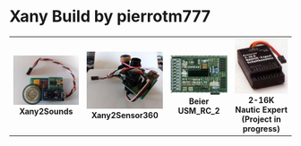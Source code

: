 # Xany Build by pierrotm777

<table cellspacing=0>
  <tr>
    <td align=center width=200><a href="https://github.com/Ingwie/OpenAVRc_Hw/blob/V3/Xany_Builds_by_Users/pierrotm777/Xany2Sounds/README_Xany2Sounds.md"><img src="https://github.com/Ingwie/OpenAVRc_Hw/blob/V3/Xany_Builds_by_Users/pierrotm777/Xany2Sounds/Xany2Sounds.jpg" border="0" name="submit" title="Xany2Sounds" alt="Xany2Sounds"/></a><br><b>Xany2Sounds</b></td>
	<td align=center width=200><a href="https://github.com/Ingwie/OpenAVRc_Hw/blob/V3/Xany_Builds_by_Users/pierrotm777/Xany2Sensor360/README_Xany2Sensor360.md"><img src="https://github.com/Ingwie/OpenAVRc_Hw/blob/V3/Xany_Builds_by_Users/pierrotm777/Xany2Sensor360/Xany2Sensor360.jpg" border="0" name="submit" title="Xany2Sensor360" alt="Xany2Sensor360"/></a><br><b>Xany2Sensor360</b></td>
	<td align=center width=200><a href="https://github.com/Ingwie/OpenAVRc_Hw/blob/V3/Xany_Builds_by_Users/pierrotm777/USM_RC_2/README_USM_RC_2.md"><img src="https://github.com/Ingwie/OpenAVRc_Hw/blob/V3/Xany_Builds_by_Users/pierrotm777/USM_RC_2/usm-rc-2.gif" border="0" name="submit" title="Beier USM_RC_2" alt="Beier USM_RC_2"/></a><br><b>Beier USM_RC_2</b></td>
	<td align=center width=200><a href="https://github.com/Ingwie/OpenAVRc_Hw/blob/V3/Xany_Builds_by_Users/pierrotm777/2-16k_Nautic_Expert/README_NauticExpert.md"><img src="https://github.com/Ingwie/OpenAVRc_Hw/blob/V3/Xany_Builds_by_Users/pierrotm777/2-16k_Nautic_Expert/2-16k_Nautic-Expert.jpg" border="0" name="submit" title="Graupner 2-16K Nautic Expert" alt="Graupner 2-16K Nautic Expert"/></a><br><b>2-16K Nautic Expert (Project in progress)</b></td>
  </tr>
</table>


